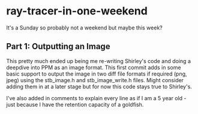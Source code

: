 # ray-tracer-in-one-weekend
It's a Sunday so probably not a weekend but maybe this week?

## Part 1: Outputting an Image
This pretty much ended up being me re-writing Shirley's code and doing a deepdive into PPM as an image format. This first commit adds in some basic support to output the image in two diff file formats if required (png, jpeg) using the stb_image.h and stb_image_write.h files. Might consider adding them in at a later stage but for now this code stays true to Shirley's. 

I've also added in comments to explain every line as if I am a 5 year old - just because I have the retention capacity of a goldfish. 
